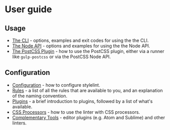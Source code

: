 # User guide

## Usage

* [The CLI](/docs/user-guide/cli.md) - options, examples and exit codes for using the the CLI.
* [The Node API](/docs/user-guide/node-api.md) - options and examples for using the the Node API.
* [The PostCSS Plugin](/docs/user-guide/postcss-plugin.md) - how to use the PostCSS plugin, either via a runner like `gulp-postcss` or via the PostCSS Node API.

## Configuration

* [Configuration](/docs/user-guide/configuration.md) - how to configure stylelint.
* [Rules](/docs/user-guide/rules.md) - a list of all the rules that are available to you, and an explanation of the naming convention.
* [Plugins](/docs/user-guide/plugins.md) - a brief introduction to plugins, followed by a list of what's available.
* [CSS Processors](/docs/user-guide/css-processors.md) - how to use the linter with CSS processors.
* [Complementary Tools](/docs/user-guide/complementary-tools.md) - editor plugins (e.g. Atom and Sublime) and other linters.
